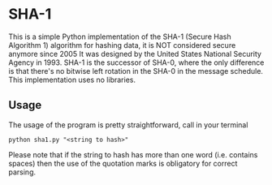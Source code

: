 # SHA-1
This is a simple Python implementation of the SHA-1 (Secure Hash Algorithm 1) algorithm for hashing data, it is NOT considered secure anymore since 2005
It was designed by the United States National Security Agency in 1993.
SHA-1 is the successor of SHA-0, where the only difference is that there's no bitwise left rotation in the SHA-0 in the message schedule.
This implementation uses no libraries.
<br>
## Usage
The usage of the program is pretty straightforward, call in your terminal
```
python sha1.py "<string to hash>"
```
Please note that if the string to hash has more than one word (i.e. contains spaces) then the use of the quotation marks is obligatory for correct parsing. 
